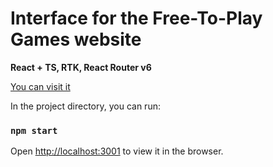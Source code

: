 # Interface for the Free-To-Play Games website

**React + TS, RTK, React Router v6**

[You can visit it](https://free-to-play-games-chi.vercel.app/)

In the project directory, you can run:

### `npm start`

Open [http://localhost:3001](http://localhost:3001) to view it in the browser.


